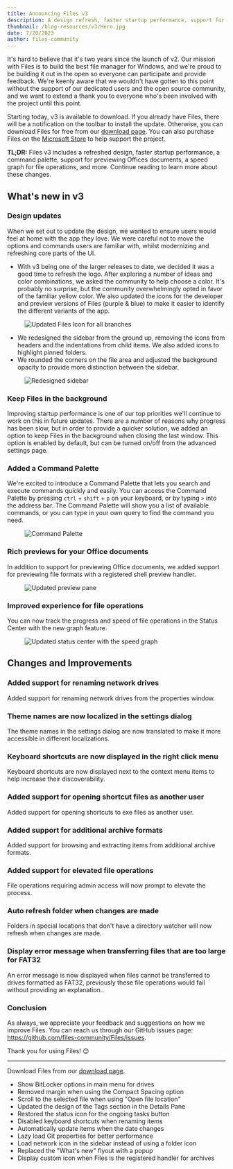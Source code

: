 ```yaml
---
title: Announcing Files v3
description: A design refresh, faster startup performance, support for previewing Office documents, & and speed graph for file operations.
thumbnail: /blog-resources/v3/Hero.jpg
date: 7/20/2023
author: files-community
---
```


It's hard to believe that it's two years since the launch of v2. Our mission with Files is to build the best file manager for Windows, and we're proud to be building it out in the open so everyone can participate and provide feedback. We're keenly aware that we wouldn't have gotten to this point without the support of our dedicated users and the open source community, and we want to extend a thank you to everyone who's been involved with the project until this point.

Starting today, v3 is available to download. If you already have Files, there will be a notification on the toolbar to install the update. Otherwise, you can download Files for free from our [download page](/download/). You can also purchase Files on the [Microsoft Store](ms-windows-store://pdp/?ProductId=9nghp3dx8hdx&cid=FilesWebsite) to help support the project.

**TL;DR:** Files v3 includes a refreshed design, faster startup performance, a command palette, support for previewing Offices documents, a speed graph for file operations, and more. Continue reading to learn more about these changes.

## What's new in v3

### Design updates

When we set out to update the design, we wanted to ensure users would feel at home with the app they love. We were careful not to move the options and commands users are familiar with, whilst modernizing and refreshing core parts of the UI.

- With v3 being one of the larger releases to date, we decided it was a good time to refresh the logo. After exploring a number of ideas and color combinations, we asked the community to help choose a color. It's probably no surprise, but the community overwhelmingly opted in favor of the familiar yellow color. We also updated the icons for the developer and preview versions of Files (purple & blue) to make it easier to identify the different variants of the app. 

<figure>
    <img src="/blog-resources/v3/NewIcon.jpg" alt="Updated Files Icon for all branches" />
</figure>

- We redesigned the sidebar from the ground up, removing the icons from headers and the indentations from child items. We also added icons to highlight pinned folders.
- We rounded the corners on the file area and adjusted the background opacity to provide more distinction between the sidebar.

<figure>
    <img src="/blog-resources/v3/Sidebar.jpg" alt="Redesigned sidebar" />
</figure>

### Keep Files in the background

Improving startup performance is one of our top priorities we'll continue to work on this in future updates. There are a number of reasons why progress has been slow, but in order to provide a quicker solution, we added an option to keep Files in the background when closing the last window. This option is enabled by default, but can be turned on/off from the advanced settings page.

### Added a Command Palette

We're excited to introduce a Command Palette that lets you search and execute commands quickly and easily. You can access the Command Palette by pressing `ctrl` + `shift` + `p` on your keyboard, or by typing `>` into the address bar. The Command Palette will show you a list of available commands, or you can type in your own query to find the command you need.

<figure>
    <img src="/blog-resources/v3/CommandPalette.jpg" alt="Command Palette" />
</figure>

### Rich previews for your Office documents

In addition to support for previewing Office documents, we added support for previewing file formats with a registered shell preview handler.

<figure>
    <img src="/blog-resources/v3/OfficePreview.jpg" alt="Updated preview pane" />
</figure>

### Improved experience for file operations

You can now track the progress and speed of file operations in the Status Center with the new graph feature.

<figure>
    <img src="/blog-resources/v3/StatusCenter.jpg" alt="Updated status center with the speed graph" />
</figure>

## Changes and Improvements

### Added support for renaming network drives

Added support for renaming network drives from the properties window.

### Theme names are now localized in the settings dialog

The theme names in the settings dialog are now translated to make it more accessible in different localizations.

### Keyboard shortcuts are now displayed in the right click menu

Keyboard shortcuts are now displayed next to the context menu items to help increase their discoverability.

### Added support for opening shortcut files as another user

Added support for opening shortcuts to exe files as another user.

### Added support for additional archive formats

Added support for browsing and extracting items from additional archive formats.

### Added support for elevated file operations

File operations requiring admin access will now prompt to elevate the process.

### Auto refresh folder when changes are made

Folders in special locations that don't have a directory watcher will now refresh when changes are made.

### Display error message when transferring files that are too large for FAT32

An error message is now displayed when files cannot be transferred to drives formatted as FAT32, previously these file operations would fail without providing an explanation..


### Conclusion

As always, we appreciate your feedback and suggestions on how we improve Files. You can reach us through our GitHub issues page: https://github.com/files-community/Files/issues.

Thank you for using Files! 😊

---

Download Files from our [download page](/download/).



- Show BitLocker options in main menu for drives
- Removed margin when using the Compact Spacing option
- Scroll to the selected file when using "Open file location"
- Updated the design of the Tags section in the Details Pane
- Restored the status icon for the ongoing tasks button
- Disabled keyboard shortcuts when renaming items
- Automatically update items when the date changes
- Lazy load Git properties for better performance
- Load network icon in the sidebar instead of using a folder icon
- Replaced the "What's new" flyout with a popup
- Display custom icon when Files is the registered handler for archives